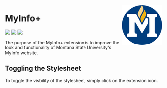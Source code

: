 <img src="src/logo/logo-2000.png" alt="MyInfo+ logo" align="right" width="128px"></img>

# MyInfo+
[![](https://img.shields.io/github/v/release/FlamedDogo99/MyInfoPlus?style=flat-square&logo=github&logoColor=white&label=GitHub&color=181716)](https://github.com/FlamedDogo99/MyInfoPlus/releases)
[![](https://img.shields.io/chrome-web-store/v/eafaaokahjmielkhamgdndlgfkcnmgdj?style=flat-square&logo=google-chrome&logoColor=white&label=Chrome&color=blue)](https://chrome.google.com/webstore/detail/eafaaokahjmielkhamgdndlgfkcnmgdj)
[![](https://img.shields.io/github/license/FlamedDogo99/MyInfoPlus?style=flat-square)](https://github.com/FlamedDogo99/MyInfoPlus/blob/master/LICENSE)


The purpose of the MyInfo+ extension is to improve the look and functionality of Montana State University's MyInfo website.

## Toggling the Stylesheet

To toggle the visbility of the stylesheet, simply click on the extension icon.

